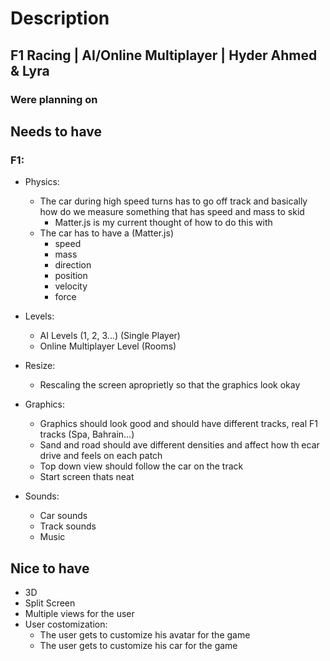 # Description
## F1 Racing | AI/Online Multiplayer | Hyder Ahmed & Lyra
### Were planning on 

## Needs to have
### F1:
- Physics:
    - The car during high speed turns has to go off track and basically how do we measure something that has speed and mass to skid
        - Matter.js is my current thought of how to do this with
    - The car has to have a (Matter.js)
        - speed
        - mass
        - direction
        - position
        - velocity
        - force

- Levels:
    - AI Levels (1, 2, 3...) (Single Player)
    - Online Multiplayer Level (Rooms)  

- Resize:
    - Rescaling the screen aproprietly so that the graphics look okay

- Graphics:
    - Graphics should look good and should have different tracks, real F1 tracks (Spa, Bahrain...)
    - Sand and road should ave different densities and affect how th ecar drive and feels on each patch
    - Top down view should follow the car on the track
    - Start screen thats neat

- Sounds:
    - Car sounds
    - Track sounds
    - Music

## Nice to have
- 3D
- Split Screen
- Multiple views for the user
- User costomization:
    - The user gets to customize his avatar for the game
    - The user gets to customize his car for the game